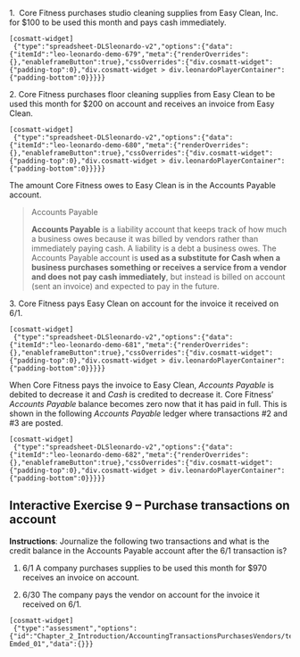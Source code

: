 1.  Core Fitness purchases studio cleaning supplies from Easy Clean, Inc. for $100 to be used this month and pays cash immediately.

```
[cosmatt-widget]
 {"type":"spreadsheet-DLSleonardo-v2","options":{"data":{"itemId":"leo-leonardo-demo-679","meta":{"renderOverrides":{},"enableframeButton":true},"cssOverrides":{"div.cosmatt-widget":{"padding-top":0},"div.cosmatt-widget > div.leonardoPlayerContainer":{"padding-bottom":0}}}}} 
```

2\. Core Fitness purchases floor cleaning supplies from Easy Clean to be used this month for $200 on account and receives an invoice from Easy Clean.

```
[cosmatt-widget]
 {"type":"spreadsheet-DLSleonardo-v2","options":{"data":{"itemId":"leo-leonardo-demo-680","meta":{"renderOverrides":{},"enableframeButton":true},"cssOverrides":{"div.cosmatt-widget":{"padding-top":0},"div.cosmatt-widget > div.leonardoPlayerContainer":{"padding-bottom":0}}}}} 
```

The amount Core Fitness owes to Easy Clean is in the Accounts Payable account.  

> Accounts Payable
> 
> **Accounts Payable** is a liability account that keeps track of how much a business owes because it was billed by vendors rather than immediately paying cash. A liability is a debt a business owes. The Accounts Payable account is **used as a substitute for Cash when a business purchases something or receives a service from a vendor and does not pay cash immediately**, but instead is billed on account (sent an invoice) and expected to pay in the future.

3\. Core Fitness pays Easy Clean on account for the invoice it received on 6/1.

```
[cosmatt-widget]
 {"type":"spreadsheet-DLSleonardo-v2","options":{"data":{"itemId":"leo-leonardo-demo-681","meta":{"renderOverrides":{},"enableframeButton":true},"cssOverrides":{"div.cosmatt-widget":{"padding-top":0},"div.cosmatt-widget > div.leonardoPlayerContainer":{"padding-bottom":0}}}}} 
```

When Core Fitness pays the invoice to Easy Clean, *Accounts Payable* is debited to decrease it and *Cash* is credited to decrease it. Core Fitness’ *Accounts Payable* balance becomes zero now that it has paid in full. This is shown in the following *Accounts Payable* ledger where transactions \#2 and \#3 are posted.

```
[cosmatt-widget]
 {"type":"spreadsheet-DLSleonardo-v2","options":{"data":{"itemId":"leo-leonardo-demo-682","meta":{"renderOverrides":{},"enableframeButton":true},"cssOverrides":{"div.cosmatt-widget":{"padding-top":0},"div.cosmatt-widget > div.leonardoPlayerContainer":{"padding-bottom":0}}}}} 
```

## Interactive Exercise 9 – Purchase transactions on account

**Instructions**: Journalize the following two transactions and what is the credit balance in the Accounts Payable account after the 6/1 transaction is?

1.  6/1 A company purchases supplies to be used this month for $970 receives an invoice on account.

2.  6/30 The company pays the vendor on account for the invoice it received on 6/1.

```
[cosmatt-widget]
 {"type":"assessment","options":{"id":"Chapter_2_Introduction/AccountingTransactionsPurchasesVendors/test-Emded_01","data":{}}} 
```

